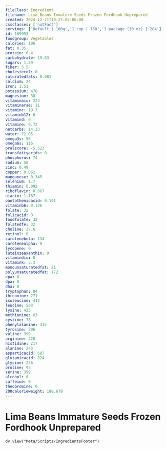 ```yaml
---
fileClass: Ingredient
filename: Lima Beans Immature Seeds Frozen Fordhook Unprepared
created: 2024-12-21T19:27:02-06:00
cssclasses: ['nutFact']
servings: ['Default | 100g','1 cup | 160','1 package (10 oz) | 284']
id: 169953
foodgroup: Vegetables
calories: 106
fat: 0.35
protein: 6.4
carbohydrate: 19.83
sugars: 1.39
fiber: 5.5
cholesterol: 0
saturatedfats: 0.081
calcium: 24
iron: 1.51
potassium: 478
magnesium: 38
vitaminaiu: 223
vitaminarae: 11
vitaminc: 19.3
vitaminb12: 0
vitamind: 0
vitamine: 0.72
netcarbs: 14.33
water: 72.05
omega3s: 56
omega6s: 116
pralscore: -5.523
transfattyacids: 0
phosphorus: 74
sodium: 58
zinc: 0.49
copper: 0.062
manganese: 0.345
selenium: 1.7
thiamin: 0.092
riboflavin: 0.067
niacin: 1.187
pantothenicacid: 0.191
vitaminb6: 0.136
folate: 32
folicacid: 0
foodfolate: 32
folatedfe: 32
choline: 37.6
retinol: 0
carotenebeta: 134
carotenealpha: 0
lycopene: 0
luteinzeaxanthin: 0
vitamindiu: 0
vitamink: 5.3
monounsaturatedfat: 21
polyunsaturatedfat: 172
epa: 0
dpa: 0
dha: 0
tryptophan: 84
threonine: 271
isoleucine: 412
leucine: 503
lysine: 423
methionine: 63
cystine: 78
phenylalanine: 315
tyrosine: 206
valine: 399
arginine: 428
histidine: 217
alanine: 243
asparticacid: 687
glutamicacid: 824
glycine: 256
proline: 95
serine: 399
alcohol: 0
caffeine: 0
theobromine: 0
200calorieweight: 188.679
---
```


# Lima Beans Immature Seeds Frozen Fordhook Unprepared

```dataviewjs
dv.view("Meta/Scripts/IngredientsFooter")
```